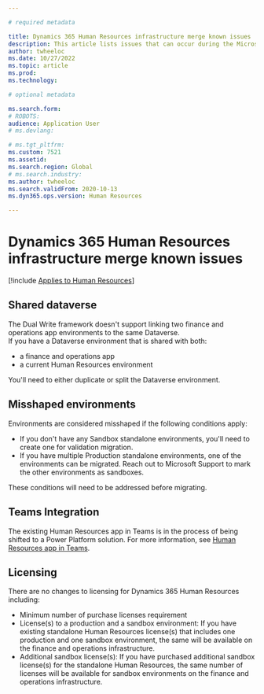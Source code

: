 ```yaml
---

# required metadata

title: Dynamics 365 Human Resources infrastructure merge known issues
description: This article lists issues that can occur during the Microsoft Dynamics 365 Human Resources infrastructure merge.
author: twheeloc
ms.date: 10/27/2022
ms.topic: article
ms.prod: 
ms.technology: 

# optional metadata

ms.search.form: 
# ROBOTS: 
audience: Application User
# ms.devlang: 

# ms.tgt_pltfrm: 
ms.custom: 7521
ms.assetid: 
ms.search.region: Global
# ms.search.industry: 
ms.author: twheeloc
ms.search.validFrom: 2020-10-13
ms.dyn365.ops.version: Human Resources

---
```

# Dynamics 365 Human Resources infrastructure merge known issues

[!include [Applies to Human Resources](../includes/applies-to-hr.md)]

## Shared dataverse

The Dual Write framework doesn't support linking two finance and operations app environments to the same Dataverse.  
If you have a Dataverse environment that is shared with both:
 - a finance and operations app  
 - a current Human Resources environment
  
 You'll need to either duplicate or split the Dataverse environment.   

## Misshaped environments 

Environments are considered misshaped if the following conditions apply:    

 - If you don't have any Sandbox standalone environments, you'll need to create one for validation migration. 
 - If you have multiple Production standalone environments, one of the environments can be migrated. Reach out to Microsoft Support to mark the other environments as sandboxes. 

These conditions will need to be addressed before migrating.

## Teams Integration 

The existing Human Resources app in Teams is in the process of being shifted to a Power Platform solution. For more information, see [Human Resources app in Teams](hr-admin-teams-leave-app.md).  

## Licensing  

There are no changes to licensing for Dynamics 365 Human Resources including:  

 - Minimum number of purchase licenses requirement  
 - License(s) to a production and a sandbox environment: If you have existing standalone Human Resources license(s) that includes one production and one sandbox 
 environment, the same will be available on the finance and operations infrastructure. 
 - Additional sandbox license(s): If you have purchased additional sandbox license(s) for the standalone Human Resources, the same number of licenses will be available for sandbox environments on the finance and operations infrastructure.  
